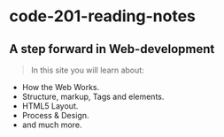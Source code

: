 # code-201-reading-notes
## A step forward in Web-development 

> In this site you will learn about:
* How the Web Works.
* Structure, markup, Tags and elements.
* HTML5 Layout.
* Process & Design. 
* and much more.
 